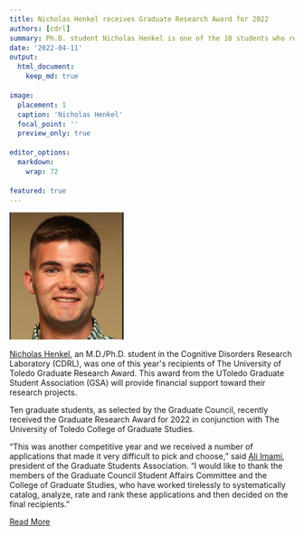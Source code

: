 ```yaml
---
title: Nicholas Henkel receives Graduate Research Award for 2022
authors: [cdrl]
summary: Ph.D. student Nicholas Henkel is one of the 10 students who recently received the Graduate Research Award for 2022
date: '2022-04-11'
output: 
  html_document:
    keep_md: true

image:
  placement: 1
  caption: 'Nicholas Henkel'
  focal_point: ''
  preview_only: true

editor_options: 
  markdown: 
    wrap: 72
    
featured: true
---
```


<img src="featured.jpg" style="width:40.0%;height:40.0%" />


[Nicholas Henkel](/authors/nick), an M.D./Ph.D. student in the Cognitive Disorders Research Laboratory (CDRL), was one of this year's recipients of The University of Toledo Graduate Research Award. This award from the UToledo Graduate Student Association (GSA) will provide financial support toward their research projects.

Ten graduate students, as selected by the Graduate Council, recently received the Graduate Research Award for 2022 in conjunction with The University of Toledo College of Graduate Studies.

“This was another competitive year and we received a number of applications that made it very difficult to pick and choose,” said [Ali Imami](/authors/ali), president of the Graduate Students Association. “I would like to thank the members of the Graduate Council Student Affairs Committee and the College of Graduate Studies, who have worked tirelessly to systematically catalog, analyze, rate and rank these applications and then decided on the final recipients.”


[Read More](http://news.utoledo.edu/index.php/03_30_2022/graduate-research-award-recipients-for-2022-announced)



